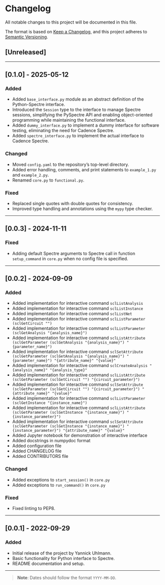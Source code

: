 # Changelog

All notable changes to this project will be documented in this file.

The format is based on [Keep a Changelog](https://keepachangelog.com/en/1.0.0/), and this project adheres to [Semantic Versioning](https://semver.org/spec/v2.0.0.html).

## [Unreleased]

---

## [0.1.0] - 2025-05-12
### Added
- Added `base_interface.py` module as an abstract definition of the Python-Spectre interface.
- Introduced the `Session` type to the interface to manage Spectre sessions, simplifying the PySpectre API and enabling object-oriented programming while maintaining the functional interface.
- Added `dummy_interface.py` to implement a dummy interface for software testing, eliminating the need for Cadence Spectre.
- Added `spectre_interface.py` to implement the actual interface to Cadence Spectre.

### Changed
- Moved `config.yaml` to the repository’s top-level directory.
- Added error handling, comments, and print statements to `example_1.py` and `example_2.py`.
- Renamed `core.py` to `functional.py`.

### Fixed
- Replaced single quotes with double quotes for consistency.
- Improved type handling and annotations using the `mypy` type checker.


---

## [0.0.3] - 2024-11-11
### Fixed
- Adding default Spectre arguments to Spectre call in function `setup_command` in `core.py` when no config file is specified. 

---

## [0.0.2] - 2024-09-09
### Added
- Added implementation for interactive command `sclListAnalysis`
- Added implementation for interactive command `sclListInstance`
- Added implementation for interactive command `sclListNet`
- Added implementation for interactive command `sclListParameter (sclGetCircuit "")`
- Added implementation for interactive command `sclListParameter (sclGetAnalysis "{analysis_name}")`
- Added implementation for interactive command `sclListAttribute (sclGetParameter (sclGetAnalysis "{analysis_name}") "{parameter_name}")`
- Added implementation for interactive command `sclSetAttribute (sclGetParameter (sclGetAnalysis "{analysis_name}") "{parameter_name}") "{attribute_name}" "{value}"`
- Added implementation for interactive command `sclCreateAnalysis "{analysis_name}" "{analysis_type}"`
- Added implementation for interactive command `sclListAttribute (sclGetParameter (sclGetCircuit "") "{circuit_parameter}")`
- Added implementation for interactive command `sclSetAttribute (sclGetParameter (sclGetCircuit "") "{circuit_parameter}") "{attribute_name}" "{value}"`
- Added implementation for interactive command `sclListParameter (sclGetInstance "{instance_name}")`
- Added implementation for interactive command `sclListAttribute (sclGetParameter (sclGetInstance "{instance_name}") "{instance_parameter}")`
- Added implementation for interactive command `sclSetAttribute (sclGetParameter (sclGetInstance "{instance_name}") "{instance_parameter}") "{attribute_name}" "{value}"`
- Added Jupyter notebook for demonstration of interactive interface
- Added docstrings in numpydoc format
- Added configuration file
- Added CHANGELOG file
- Added CONTRIBUTORS file

### Changed
- Added exceptions to `start_session()` in `core.py`
- Added exceptions to `run_command()` in `core.py`

### Fixed
- Fixed linting to PEP8.

---

## [0.0.1] - 2022-09-29
### Added
- Initial release of the project by Yannick Uhlmann.
- Basic functionality for Python interface to Spectre.
- README documentation and setup.

---

> **Note**: Dates should follow the format `YYYY-MM-DD`.

